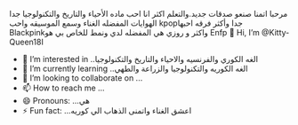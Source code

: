مرحبا اتمنا صنعو صدقات جديد.والتعلم اكثر انا احب ماده الأحياء والتاريخ والتكنولوجيا جدا الهوايات المفضله الغناء وسمع الموسيقه واحب kpopجدا وأكثر فرقه احبها Blackpinkواكثر و روزي هي المفضله لدي ونمط للخاص بي هو Enfp  👋 Hi, I’m @Kitty-Queen18ا
- 👀 I’m interested in ..الغه الكوري والفرنسيه والاحياء والتاريخ والتكنولوجيا 
- 🌱 I’m currently learning ..الغه الكوريه والتكنولوجيا والزراعة والطهي 
- 💞️ I’m looking to collaborate on ...
- 📫 How to reach me ...
- 😄 Pronouns: ...هي 
- ⚡ Fun fact: ...اعشق الغناء واتمنى الذهاب الي كوريه 

<!---
Kitty-Queen18/Kitty-Queen18 is a ✨ special ✨ repository because its `README.md` (this file) appears on your GitHub profile.
You can click the Preview link to take a look at your changes.
